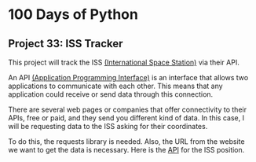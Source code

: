 # 100 Days of Python
## Project 33: ISS Tracker

This project will track the ISS [(International Space Station)](https://www.nasa.gov/mission_pages/station/main/index.html) via their API.

An API [(Application Programming Interface)](https://en.wikipedia.org/wiki/API) is an interface that allows two applications to communicate with each other. This means that any application could receive or send data through this connection.

There are several web pages or companies that offer connectivity to their APIs, free or paid, and they send you different kind of data. In this case, I will be requesting data to the ISS asking for their coordinates. 

To do this, the requests library is needed. Also, the URL from the website we want to get the data is necessary. Here is the [API](http://api.open-notify.org/iss-now.json) for the ISS position.

